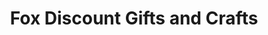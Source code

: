 ---
title: "Fox Discount Gifts and Crafts"
url: /lexington/fox-discount-gifts-and-crafts/
shop: craft
---